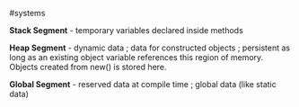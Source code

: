 #systems

**Stack Segment** - temporary variables declared inside methods

**Heap Segment** - dynamic data ; data for constructed objects ; persistent as long as an existing object variable references this region of memory. Objects created from new() is stored here.

**Global Segment** - reserved data at compile time ; global data (like static data)
